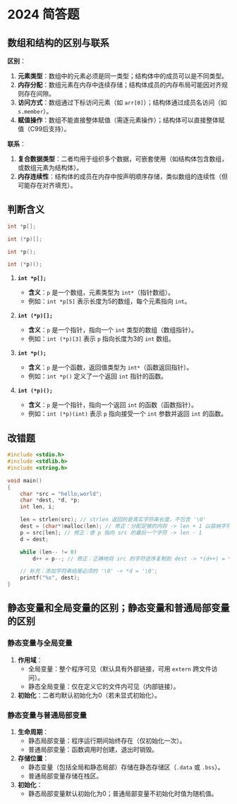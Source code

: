 # 2024 简答题

## 数组和结构的区别与联系

**区别**：

1. **元素类型**：数组中的元素必须是同一类型；结构体中的成员可以是不同类型。
2. **内存分配**：数组元素在内存中连续存储；结构体成员的内存布局可能因对齐规则存在间隙。
3. **访问方式**：数组通过下标访问元素（如 `arr[0]`）；结构体通过成员名访问（如 `s.member`）。
4. **赋值操作**：数组不能直接整体赋值（需逐元素操作）；结构体可以直接整体赋值（C99后支持）。

**联系**：

1. **复合数据类型**：二者均用于组织多个数据，可嵌套使用（如结构体包含数组，或数组元素为结构体）。
2. **内存连续性**：结构体的成员在内存中按声明顺序存储，类似数组的连续性（但可能存在对齐填充）。

## 判断含义

```c
int *p[];

int (*p)[];

int *p();

int (*p)();
```

1. **`int *p[];`**
   - **含义**：`p` 是一个数组，元素类型为 `int*`（指针数组）。
   - 例如：`int *p[5]` 表示长度为5的数组，每个元素指向 `int`。

2. **`int (*p)[];`**
   - **含义**：`p` 是一个指针，指向一个 `int` 类型的数组（数组指针）。
   - 例如：`int (*p)[3]` 表示 `p` 指向长度为3的 `int` 数组。

3. **`int *p();`**
   - **含义**：`p` 是一个函数，返回值类型为 `int*`（函数返回指针）。
   - 例如：`int *p()` 定义了一个返回 `int` 指针的函数。

4. **`int (*p)();`**
   - **含义**：`p` 是一个指针，指向一个返回 `int` 的函数（函数指针）。
   - 例如：`int (*p)(int)` 表示 `p` 指向接受一个 `int` 参数并返回 `int` 的函数。

## 改错题

```c
#include <stdio.h>
#include <stdlib.h>
#include <string.h>

void main()
{
    char *src = "hello,world";
    char *dest, *d, *p;
    int len, i;

    len = strlen(src); // strlen 返回的是真实字符串长度，不包含 '\0'
    dest = (char*)malloc(len); // 修正：分配足够的内存 -> len + 1 以容纳字符串结尾的 '\0'
    p = src[len]; // 修正：使 p 指向 src 的最后一个字符 -> len - 1
    d = dest;

    while (len-- != 0)
        d++ = p--; // 修正：正确地将 src 的字符逆序复制到 dest -> *(d++) = *(p--)

    // 补充：添加字符串结尾必须的 '\0' -> *d = '\0';
    printf("%s", dest);
}
```

## 静态变量和全局变量的区别；静态变量和普通局部变量的区别

### 静态变量与全局变量

1. **作用域**：
   - 全局变量：整个程序可见（默认具有外部链接，可用 `extern` 跨文件访问）。
   - 静态全局变量：仅在定义它的文件内可见（内部链接）。
2. **初始化**：二者均默认初始化为0（若未显式初始化）。

### 静态变量与普通局部变量

1. **生命周期**：
   - 静态局部变量：程序运行期间始终存在（仅初始化一次）。
   - 普通局部变量：函数调用时创建，退出时销毁。
2. **存储位置**：
   - 静态变量（包括全局和静态局部）存储在静态存储区（`.data` 或 `.bss`）。
   - 普通局部变量存储在栈区。
3. **初始化**：
   - 静态局部变量默认初始化为0；普通局部变量不初始化时值为随机值。

